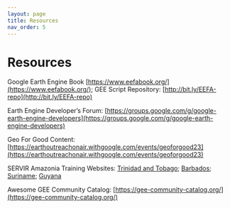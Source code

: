 ```yaml
---
layout: page
title: Resources
nav_order: 5
---
```


# Resources

Google Earth Engine Book 
[https://www.eefabook.org/](https://www.eefabook.org/); GEE Script Repository: [http://bit.ly/EEFA-repo](http://bit.ly/EEFA-repo) 

Earth Engine Developer’s Forum: 
[https://groups.google.com/g/google-earth-engine-developers](https://groups.google.com/g/google-earth-engine-developers)

Geo For Good Content:
[https://earthoutreachonair.withgoogle.com/events/geoforgood23](https://earthoutreachonair.withgoogle.com/events/geoforgood23)  

SERVIR Amazonia Training Websites: 
[Trinidad and Tobago](https://servir-amazonia.github.io/trinidad-and-tobago-training/); [Barbados](https://servir-amazonia.github.io/barbados-training/); [Suriname](https://servir-amazonia.github.io/suriname-training/); [Guyana](https://servir-amazonia.github.io/guyana-training/)

Awesome GEE Community Catalog:
[https://gee-community-catalog.org/](https://gee-community-catalog.org/) 
